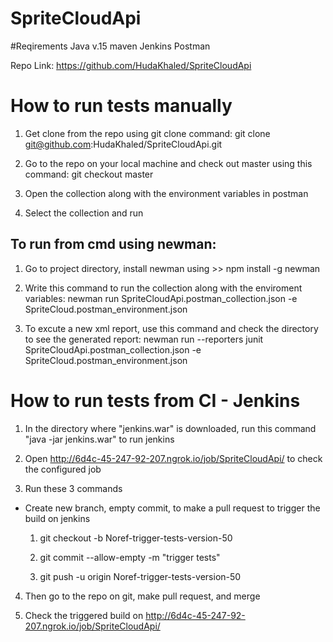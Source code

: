 # SpriteCloudApi

#Reqirements
Java v.15
maven
Jenkins
Postman

Repo Link: https://github.com/HudaKhaled/SpriteCloudApi

# How to run tests manually

1. Get clone from the repo using git clone command: git clone git@github.com:HudaKhaled/SpriteCloudApi.git

2. Go to the repo on your local machine and check out master using this command: git checkout master

3. Open the collection along with the environment variables in postman

4. Select the collection and run

## To run from cmd using newman:

 1. Go to project directory, install newman using >> npm install -g newman
 
 3. Write this command to run the collection along with the enviroment variables: 
 newman run SpriteCloudApi.postman_collection.json -e SpriteCloud.postman_environment.json
 
 4. To excute a new xml report, use this command and check the directory to see the generated report:
 newman run --reporters junit SpriteCloudApi.postman_collection.json -e SpriteCloud.postman_environment.json


# How to run tests from CI - Jenkins
1. In the directory where "jenkins.war" is downloaded, run this command "java -jar jenkins.war" to run jenkins

2. Open http://6d4c-45-247-92-207.ngrok.io/job/SpriteCloudApi/ to check the configured job

3. Run these 3 commands
 - Create new branch, empty commit, to make a pull request to trigger the build on jenkins

    1. git checkout -b Noref-trigger-tests-version-50

    2. git commit --allow-empty -m "trigger tests"

    3. git push -u origin Noref-trigger-tests-version-50

4. Then go to the repo on git, make pull request, and merge

5. Check the triggered build on http://6d4c-45-247-92-207.ngrok.io/job/SpriteCloudApi/
